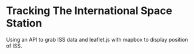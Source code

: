 # Tracking The International Space Station
Using an API to grab ISS data and leaflet.js with mapbox to display position of ISS.
